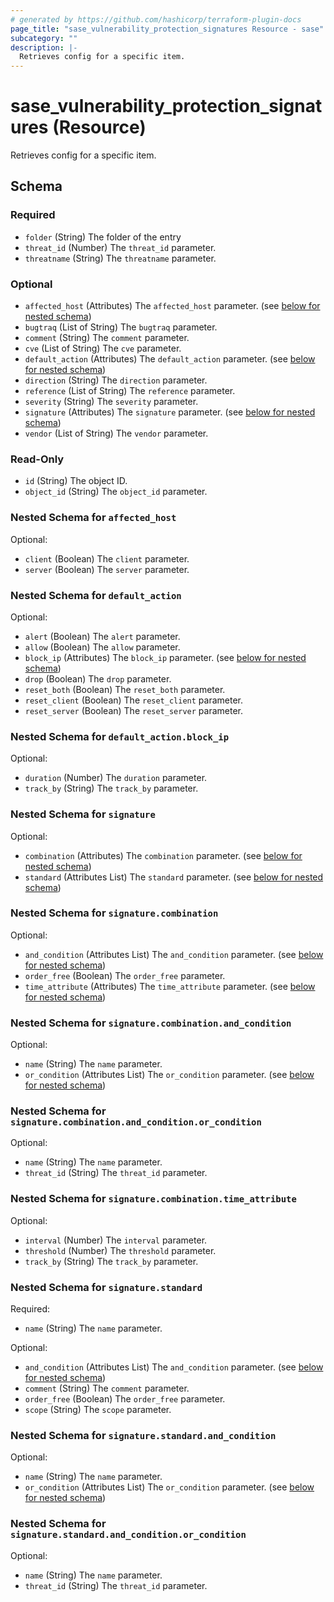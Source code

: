 ```yaml
---
# generated by https://github.com/hashicorp/terraform-plugin-docs
page_title: "sase_vulnerability_protection_signatures Resource - sase"
subcategory: ""
description: |-
  Retrieves config for a specific item.
---
```


# sase_vulnerability_protection_signatures (Resource)

Retrieves config for a specific item.



<!-- schema generated by tfplugindocs -->
## Schema

### Required

- `folder` (String) The folder of the entry
- `threat_id` (Number) The `threat_id` parameter.
- `threatname` (String) The `threatname` parameter.

### Optional

- `affected_host` (Attributes) The `affected_host` parameter. (see [below for nested schema](#nestedatt--affected_host))
- `bugtraq` (List of String) The `bugtraq` parameter.
- `comment` (String) The `comment` parameter.
- `cve` (List of String) The `cve` parameter.
- `default_action` (Attributes) The `default_action` parameter. (see [below for nested schema](#nestedatt--default_action))
- `direction` (String) The `direction` parameter.
- `reference` (List of String) The `reference` parameter.
- `severity` (String) The `severity` parameter.
- `signature` (Attributes) The `signature` parameter. (see [below for nested schema](#nestedatt--signature))
- `vendor` (List of String) The `vendor` parameter.

### Read-Only

- `id` (String) The object ID.
- `object_id` (String) The `object_id` parameter.

<a id="nestedatt--affected_host"></a>
### Nested Schema for `affected_host`

Optional:

- `client` (Boolean) The `client` parameter.
- `server` (Boolean) The `server` parameter.


<a id="nestedatt--default_action"></a>
### Nested Schema for `default_action`

Optional:

- `alert` (Boolean) The `alert` parameter.
- `allow` (Boolean) The `allow` parameter.
- `block_ip` (Attributes) The `block_ip` parameter. (see [below for nested schema](#nestedatt--default_action--block_ip))
- `drop` (Boolean) The `drop` parameter.
- `reset_both` (Boolean) The `reset_both` parameter.
- `reset_client` (Boolean) The `reset_client` parameter.
- `reset_server` (Boolean) The `reset_server` parameter.

<a id="nestedatt--default_action--block_ip"></a>
### Nested Schema for `default_action.block_ip`

Optional:

- `duration` (Number) The `duration` parameter.
- `track_by` (String) The `track_by` parameter.



<a id="nestedatt--signature"></a>
### Nested Schema for `signature`

Optional:

- `combination` (Attributes) The `combination` parameter. (see [below for nested schema](#nestedatt--signature--combination))
- `standard` (Attributes List) The `standard` parameter. (see [below for nested schema](#nestedatt--signature--standard))

<a id="nestedatt--signature--combination"></a>
### Nested Schema for `signature.combination`

Optional:

- `and_condition` (Attributes List) The `and_condition` parameter. (see [below for nested schema](#nestedatt--signature--combination--and_condition))
- `order_free` (Boolean) The `order_free` parameter.
- `time_attribute` (Attributes) The `time_attribute` parameter. (see [below for nested schema](#nestedatt--signature--combination--time_attribute))

<a id="nestedatt--signature--combination--and_condition"></a>
### Nested Schema for `signature.combination.and_condition`

Optional:

- `name` (String) The `name` parameter.
- `or_condition` (Attributes List) The `or_condition` parameter. (see [below for nested schema](#nestedatt--signature--combination--and_condition--or_condition))

<a id="nestedatt--signature--combination--and_condition--or_condition"></a>
### Nested Schema for `signature.combination.and_condition.or_condition`

Optional:

- `name` (String) The `name` parameter.
- `threat_id` (String) The `threat_id` parameter.



<a id="nestedatt--signature--combination--time_attribute"></a>
### Nested Schema for `signature.combination.time_attribute`

Optional:

- `interval` (Number) The `interval` parameter.
- `threshold` (Number) The `threshold` parameter.
- `track_by` (String) The `track_by` parameter.



<a id="nestedatt--signature--standard"></a>
### Nested Schema for `signature.standard`

Required:

- `name` (String) The `name` parameter.

Optional:

- `and_condition` (Attributes List) The `and_condition` parameter. (see [below for nested schema](#nestedatt--signature--standard--and_condition))
- `comment` (String) The `comment` parameter.
- `order_free` (Boolean) The `order_free` parameter.
- `scope` (String) The `scope` parameter.

<a id="nestedatt--signature--standard--and_condition"></a>
### Nested Schema for `signature.standard.and_condition`

Optional:

- `name` (String) The `name` parameter.
- `or_condition` (Attributes List) The `or_condition` parameter. (see [below for nested schema](#nestedatt--signature--standard--and_condition--or_condition))

<a id="nestedatt--signature--standard--and_condition--or_condition"></a>
### Nested Schema for `signature.standard.and_condition.or_condition`

Optional:

- `name` (String) The `name` parameter.
- `threat_id` (String) The `threat_id` parameter.


